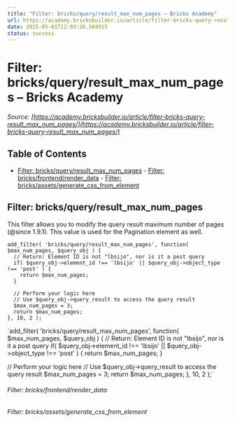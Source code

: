 ```yaml
---
title: "Filter: bricks/query/result_max_num_pages – Bricks Academy"
url: https://academy.bricksbuilder.io/article/filter-bricks-query-result_max_num_pages/
date: 2025-05-01T12:03:26.569915
status: success
---
```


# Filter: bricks/query/result_max_num_pages – Bricks Academy

*Source: [https://academy.bricksbuilder.io/article/filter-bricks-query-result_max_num_pages/](https://academy.bricksbuilder.io/article/filter-bricks-query-result_max_num_pages/)*

## Table of Contents

- [Filter: bricks/query/result_max_num_pages](#filter-bricksqueryresultmaxnumpages)
        - [Filter: bricks/frontend/render_data](#filter-bricksfrontendrenderdata)
        - [Filter: bricks/assets/generate_css_from_element](#filter-bricksassetsgeneratecssfromelement)

## Filter: bricks/query/result_max_num_pages

This filter allows you to modify the query result maximum number of pages (@since 1.9.1). This value is used for the Pagination element as well.

```
add_filter( 'bricks/query/result_max_num_pages', function( $max_num_pages, $query_obj ) {
  // Return: Element ID is not "lbsijo", nor is it a post query
  if( $query_obj->element_id !== 'lbsijo' || $query_obj->object_type !== 'post' ) {
    return $max_num_pages;
  }

  // Perform your logic here
  // Use $query_obj->query_result to access the query result
  $max_num_pages = 3;
  return $max_num_pages;
}, 10, 2 );
```

`add_filter( 'bricks/query/result_max_num_pages', function( $max_num_pages, $query_obj ) {
  // Return: Element ID is not "lbsijo", nor is it a post query
  if( $query_obj->element_id !== 'lbsijo' || $query_obj->object_type !== 'post' ) {
    return $max_num_pages;
  }

  // Perform your logic here
  // Use $query_obj->query_result to access the query result
  $max_num_pages = 3;
  return $max_num_pages;
}, 10, 2 );`

###### Filter: bricks/frontend/render_data

###### Filter: bricks/assets/generate_css_from_element

